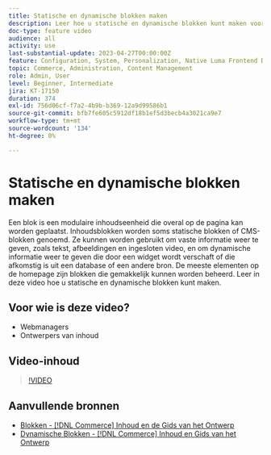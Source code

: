 ```yaml
---
title: Statische en dynamische blokken maken
description: Leer hoe u statische en dynamische blokken kunt maken voor CMS-pagina's van winkels.
doc-type: feature video
audience: all
activity: use
last-substantial-update: 2023-04-27T00:00:00Z
feature: Configuration, System, Personalization, Native Luma Frontend Development, Page Content
topic: Commerce, Administration, Content Management
role: Admin, User
level: Beginner, Intermediate
jira: KT-17150
duration: 374
exl-id: 756d06cf-f7a2-4b9b-b369-12a9d99586b1
source-git-commit: bfb7fe605c5912df18b1ef5d3becb4a3021ca9e7
workflow-type: tm+mt
source-wordcount: '134'
ht-degree: 0%

---
```


# Statische en dynamische blokken maken

Een blok is een modulaire inhoudseenheid die overal op de pagina kan worden geplaatst. Inhoudsblokken worden soms statische blokken of CMS-blokken genoemd. Ze kunnen worden gebruikt om vaste informatie weer te geven, zoals tekst, afbeeldingen en ingesloten video, en om dynamische informatie weer te geven die door een widget wordt verschaft of die afkomstig is uit een database of een andere bron. De meeste elementen op de homepage zijn blokken die gemakkelijk kunnen worden beheerd. Leer in deze video hoe u statische en dynamische blokken kunt maken.

## Voor wie is deze video?

- Webmanagers
- Ontwerpers van inhoud

## Video-inhoud

>[!VIDEO](https://video.tv.adobe.com/v/343783?quality=12&learn=on)

## Aanvullende bronnen

- [ Blokken -  [!DNL Commerce]  Inhoud en de Gids van het Ontwerp ](https://experienceleague.adobe.com/docs/commerce-admin/content-design/elements/blocks/blocks.html?lang=nl-NL)
- [ Dynamische Blokken -  [!DNL Commerce]  Inhoud en Gids van het Ontwerp ](https://experienceleague.adobe.com/docs/commerce-admin/content-design/elements/dynamic-blocks/dynamic-blocks.html?lang=nl-NL)
